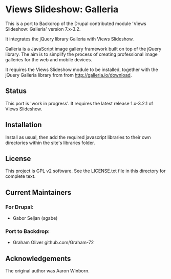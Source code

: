 # Views Slideshow: Galleria

This is a port to Backdrop of the Drupal contributed module 
'Views Slideshow: Galleria' version 7.x-3.2.

It integrates the jQuery library Galleria with Views Slideshow.

Galleria is a JavaScript image gallery framework built on top
of the jQuery library. The aim is to simplify the process of 
creating professional image galleries for the web and mobile devices.

It requires the Views Slideshow module to be installed, together with the
jQuery Galleria library from from http://galleria.io/download.


## Status
This port is 'work in progress'. 
It requires the latest release 1.x-3.2.1 of Views Slideshow.

## Installation

Install as usual, then add the required javascript libraries to their own 
directories within the site's libraries folder.

## License

This project is GPL v2 software. See the LICENSE.txt file in this directory for complete text.
    
    
## Current Maintainers

### For Drupal:
+ Gabor Seljan (sgabe)

### Port to Backdrop:
+ Graham Oliver github.com/Graham-72

## Acknowledgements

The original author was Aaron Winborn.

